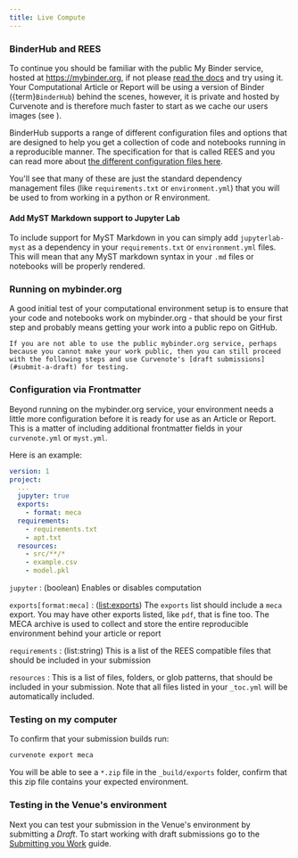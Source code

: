 ```yaml
---
title: Live Compute
---
```


### BinderHub and REES

To continue you should be familiar with the public My Binder service, hosted at https://mybinder.org, if not please [read the docs](https://mybinder.readthedocs.io/en/latest/) and try using it. Your Computational Article or Report will be using a version of Binder ({term}`BinderHub`) behind the scenes, however, it is private and hosted by Curvenote and is therefore much faster to start as we cache our users images (see [](./computational-tiers.md)).

BinderHub supports a range of different configuration files and options that are designed to help you get a collection of code and notebooks running in a reproducible manner. The specification for that is called REES and you can read more about [the different configuration files here](https://repo2docker.readthedocs.io/en/latest/config_files.html).

You'll see that many of these are just the standard dependency management files (like `requirements.txt` or `environment.yml`) that you will be used to from working in a python or R environment.

#### Add MyST Markdown support to Jupyter Lab

To include support for MyST Markdown in you can simply add `jupyterlab-myst` as a dependency in your `requirements.txt` or `environment.yml` files. This will mean that any MyST markdown syntax in your `.md` files or notebooks will be properly rendered.

### Running on mybinder.org

A good initial test of your computational environment setup is to ensure that your code and notebooks work on mybinder.org - that should be your first step and probably means getting your work into a public repo on GitHub.

```{tip}
If you are not able to use the public mybinder.org service, perhaps because you cannot make your work public, then you can still proceed with the following steps and use Curvenote's [draft submissions](#submit-a-draft) for testing.
```

### Configuration via Frontmatter

Beyond running on the mybinder.org service, your environment needs a little more configuration before it is ready for use as an Article or Report. This is a matter of including additional frontmatter fields in your `curvenote.yml` or `myst.yml`.

Here is an example:

```yaml
version: 1
project:
  ...
  jupyter: true
  exports:
    - format: meca
  requirements:
    - requirements.txt
    - apt.txt
  resources:
    - src/**/*
    - example.csv
    - model.pkl
```

`jupyter`
: (boolean) Enables or disables computation

`exports[format:meca]`
: ([list:exports](https://mystmd.org/guide/frontmatter#frontmatter-exports)) The `exports` list should include a `meca` export. You may have other exports listed, like `pdf`, that is fine too. The MECA archive is used to collect and store the entire reproducible environment behind your article or report

`requirements`
: (list:string) This is a list of the REES compatible files that should be included in your submission

`resources`
: This is a list of files, folders, or glob patterns, that should be included in your submission. Note that all files listed in your `_toc.yml` will be automatically included.

### Testing on my computer

To confirm that your submission builds run:

```bash
curvenote export meca
```

You will be able to see a `*.zip` file in the `_build/exports` folder, confirm that this zip file contains your expected environment.

### Testing in the Venue's environment

Next you can test your submission in the Venue's environment by submitting a _Draft_. To start working with draft submissions go to the [Submitting you Work](submitting-your-work.md) guide.
